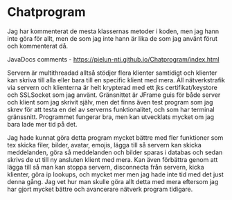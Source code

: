 # Chatprogram
Jag har kommenterat de mesta klassernas metoder i koden, men jag hann inte göra för allt,
men de som jag inte hann är lika de som jag använt förut och kommenterat då.

JavaDocs comments - https://pielun-nti.github.io/Chatprogram/index.html

Servern är multithreadad alltså stödjer flera klienter
samtidigt och klienter kan skriva till alla eller bara till en specific klient med mera.
All nätverkstrafik via servern och klienterna är helt krypterad med ett jks certifikat/keystore och SSLSocket som jag använt.
Gränsnittet är JFrame guis för både server och klient som jag skrivit själv,
men det finns även test program som jag skrev för att testa en del av serverns funktionalitet, och som har terminal gränssnitt.
Programmet fungerar bra, men kan utvecklats mycket om jag bara lade mer tid på det.

Jag hade kunnat göra detta program mycket bättre med fler funktioner
som tex skicka filer, bilder, avatar, emojis, lägga till så servern kan skicka
meddelanden, göra så meddelanden och bilder sparas i databas och sedan skrivs de ut
till ny ansluten klient med mera. Kan även förbättra genom att
lägga till så man kan stoppa servern, disconnecta från servern, 
kicka klienter, göra ip lookups, och mycket mer men jag hade inte tid med det just denna gång. 
Jag vet hur man skulle göra allt detta med mera eftersom jag har gjort mycket bättre och avancerare nätverk program tidigare.
